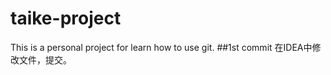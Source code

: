 # taike-project
This is a personal project for learn how to use git.
##1st commit
    在IDEA中修改文件，提交。